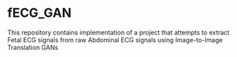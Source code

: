 # fECG_GAN
This repository contains implementation of a project that attempts to extract Fetal ECG signals from raw Abdominal ECG signals using Image-to-Image Translation GANs
